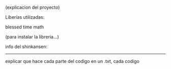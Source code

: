 (explicacion del proyecto)

Liberías utilizadas:

blessed
time
math

(para instalar la libreria...)

info del shinkansen:

---------------
explicar que hace cada parte del codigo en un .txt,  cada codigo